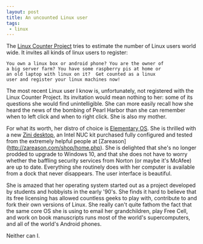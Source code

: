 ```yaml
---
layout: post
title: An uncounted Linux user
tags:
 - linux
---
```


The [Linux  Counter Project](https://www.linuxcounter.net/) tries to estimate the number of Linux users world wide.  It invites all kinds of linux users to register:

    You own a linux box or android phone? You are the owner of
    a big server farm? You have some raspberry pis at home or
    an old laptop with linux on it?  Get counted as a linux
    user and register your linux machines now!


The most recent Linux user I know is, unfortunately, not registered with the Linux Counter Project.  Its invitation  would mean nothing to her: some of its questions  she would find unintelligible.  She can more easily recall how she heard the news of the bombing of Pearl Harbor than she can remember when to left click and when to right click.  She is also my mother.

For what its worth, her distro of choice is [Elementary OS](https://elementary.io/).  She is thrilled with a new [Zini desktop](http://zareason.com/shop/Desktops/), an Intel NUC kit purchased fully configured and tested from the extremely helpful people at [Zareason] (http://zareason.com/shop/home.php).  She is delighted that she's no longer prodded to upgrade to Windows 10, and that she does not have to worry whether the baffling security services from Norton (or maybe it's McAfee) are up to date.  Everything she routinely does with her computer is available from a dock that never disappears.  The user interface is beautiful.

She is amazed that her operating system started out as a  project developed by students and hobbyists in the early '90's.   She finds it hard to believe that its free licensing has allowed countless geeks to play with, contribute to and fork their own versions of Linux.  She really can't quite fathom the fact that the same core OS she is using to email her grandchildren, play Free Cell, and work on book manuscripts runs most of the world's supercomputers, and all of the world's Android phones.

Neither can I.
